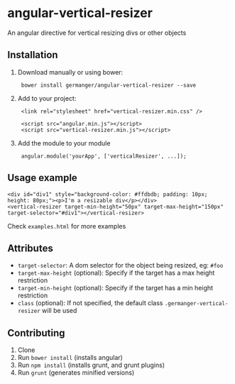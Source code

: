 # angular-vertical-resizer
An angular directive for vertical resizing divs or other objects

## Installation

1. Download manually or using bower:

        bower install germanger/angular-vertical-resizer --save

2. Add to your project:

        <link rel="stylesheet" href="vertical-resizer.min.css" />
   
        <script src="angular.min.js"></script>
        <script src="vertical-resizer.min.js"></script>
        
3. Add the module to your module

        angular.module('yourApp', ['verticalResizer', ...]);
   
## Usage example

    <div id="div1" style="background-color: #ffdbdb; padding: 10px; height: 80px;"><p>I'm a resizable div</p></div>
    <vertical-resizer target-min-height="50px" target-max-height="150px" target-selector="#div1"></vertical-resizer>

Check `examples.html` for more examples

## Attributes

 - `target-selector`: A dom selector for the object being resized, eg: `#foo`
 - `target-max-height` (optional): Specify if the target has a max height restriction
 - `target-min-height` (optional): Specify if the target has a min height restriction
 - `class` (optional): If not specified, the default class `.germanger-vertical-resizer` will be used

## Contributing

1. Clone
2. Run `bower install` (installs angular)
3. Run `npm install` (installs grunt, and grunt plugins)
4. Run `grunt` (generates minified versions)


